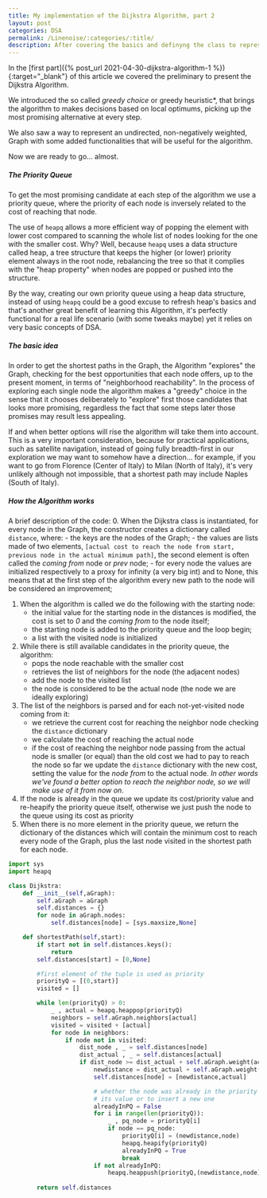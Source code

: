 ```yaml
---
title: My implementation of the Dijkstra Algorithm, part 2
layout: post
categories: DSA
permalink: /Linenoise/:categories/:title/
description: After covering the basics and definyng the class to represent the Graph that will be used by the Dijkstra Algorithm, which is illustrated in detail here in this article.
---
```


In the [first part]({% post_url 2021-04-30-dijkstra-algorithm-1 %}){:target="_blank"} of this article we covered the preliminary to present the Dijkstra Algorithm. 

We introduced the so called *greedy choice* or greedy heuristic*, that brings the algorithm to makes decisions based on local optimums, picking up the most promising alternative at every step. 

We also saw a way to represent an undirected, non-negatively weighted, Graph with some added functionalities that will be useful for the algorithm. 

Now we are ready to go... almost.

##### The Priority Queue

To get the most promising candidate at each step of the algorithm we use a priority queue, where the priority of each node is inversely related to the cost of reaching that node. 

The use of `heapq` allows a more efficient way of popping the element with lower cost compared to scanning the whole list of nodes looking for the one with the smaller cost. 
Why? Well, because `heapq` uses a data structure called heap, a tree structure that keeps the higher (or lower) priority element always in the root node, rebalancing the tree so that it complies with the "heap property" when nodes are popped or pushed into the structure.

By the way, creating our own priority queue using a heap data structure, instead of using `heapq` could be a good excuse to refresh heap's basics and that's another great benefit of learning this Algorithm, it's perfectly functional for a real life scenario (with some tweaks maybe) yet it relies on very basic concepts of DSA. 

##### The basic idea

In order to get the shortest paths in the Graph, the Algorithm "explores" the Graph, checking for the best opportunities that each node offers, up to the present moment, in terms of "neighborhood reachability". In the process of exploring each single node the algorithm makes a "greedy" choice in the sense that it chooses deliberately to "explore" first those candidates that looks more promising, regardless the fact that some steps later those promises may result less appealing. 

If and when better options will rise the algorithm will take them into account.
This is a very important consideration, because for practical applications, such as satellite navigation, instead of going fully breadth-first in our exploration we may want to somehow have a direction... for example, if you want to go from Florence (Center of Italy) to Milan (North of Italy), it's very unlikely although not impossible, that a shortest path may include Naples (South of Italy).


##### How the Algorithm works

A brief description of the code:
0. When the Dijkstra class is instantiated, for every node in the Graph, the constructor creates a dictionary called `distance`, where:
    - the keys are the nodes of the Graph;
    - the values are lists made of two elements, `[actual cost to reach the node from start, previous node in the actual minimum path]`, the second element is often called the *coming from* node or *prev* node;
    - for every node the values are initialized respectively to a proxy for infinity (a very big int) and to None, this means that at the first step of the algorithm every new path to the node will be considered an improvement;
1. When the algorithm is called we do the following with the starting node:
    - the initial value for the starting node in the distances is modified, the cost is set to *0* and the *coming from* to the node itself;
    - the starting node is added to the priority queue and the loop begin;
    - a list with the visited node is initialized
2. While there is still available candidates in the priority queue, the algorithm:
    - pops the node reachable with the smaller cost
    - retrieves the list of neighbors for the node (the adjacent nodes)
    - add the node to the visited list
    - the node is considered to be the actual node (the node we are ideally exploring)
3. The list of the neighbors is parsed and for each not-yet-visited node coming from it:
    - we retrieve the current cost for reaching the neighbor node checking the `distance` dictionary
    - we calculate the cost of reaching the actual node
    - if the cost of reaching the neighbor node passing from the actual node is smaller (or equal) than the old cost we had to pay to reach the node so far we update the `distance` dictionary with the new cost, setting the value for the *node from* to the actual node. _In other words we've found a better option to reach the neighbor node, so we will make use of it from now on_.
4. If the node is already in the queue we update its cost/priority value and re-heapify the priority queue itself, otherwise we just push the node to the queue using its cost as priority
5. When there is no more element in the priority queue, we return the dictionary of the distances which will contain the minimum cost to reach every node of the Graph, plus the last node visited in the shortest path for each node.


```python
import sys
import heapq

class Dijkstra:
    def __init__(self,aGraph):
        self.aGraph = aGraph
        self.distances = {}
        for node in aGraph.nodes:
            self.distances[node] = [sys.maxsize,None]

    def shortestPath(self,start):
        if start not in self.distances.keys():
            return
        self.distances[start] = [0,None]

        #first element of the tuple is used as priority
        priorityQ = [(0,start)]
        visited = []

        while len(priorityQ) > 0:
            _ , actual = heapq.heappop(priorityQ)
            neighbors = self.aGraph.neighbors[actual]
            visited = visited + [actual]
            for node in neighbors:
                if node not in visited:
                    dist_node , _ = self.distances[node]
                    dist_actual , _ = self.distances[actual]
                    if dist_node >= dist_actual + self.aGraph.weight(actual,node):
                        newdistance = dist_actual + self.aGraph.weight(actual,node)
                        self.distances[node] = [newdistance,actual] 

                        # whether the node was already in the priority queue or not we need to update 
                        # its value or to insert a new one
                        alreadyInPQ = False
                        for i in range(len(priorityQ)):
                            _ , pq_node = priorityQ[i]
                            if node == pq_node:
                                priorityQ[i] = (newdistance,node)
                                heapq.heapify(priorityQ)
                                alreadyInPQ = True
                                break
                        if not alreadyInPQ:
                            heapq.heappush(priorityQ,(newdistance,node))
                        
        return self.distances
```

